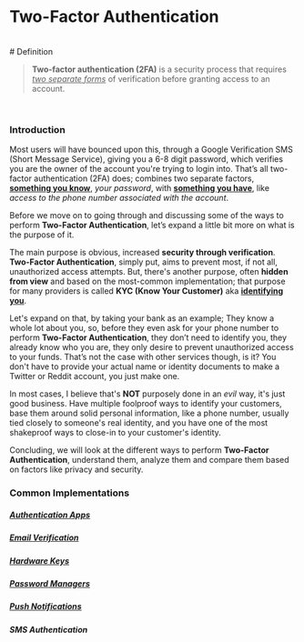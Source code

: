 # Two-Factor Authentication

<br><span># Definition</span>

> **Two-factor authentication (2FA)** is a security process that requires <u>*two separate forms*</u> of verification before granting access to an account. 

<br>

### Introduction

Most users will have bounced upon this, through a Google Verification SMS (Short Message Service), giving you a 6-8 digit password, which verifies you are the owner of the account you're trying to login into. That’s all two-factor authentication (2FA) does; combines two separate factors, <u>**something you know**</u>, *your password*, with <u>**something you have**</u>, like *access to the phone number associated with the account*.

Before we move on to going through and discussing some of the ways to perform **Two-Factor Authentication**, let’s expand a little bit more on what is the purpose of it. 

The main purpose is obvious, increased **security through verification**. **Two-Factor Authentication**, simply put, aims to prevent most, if not all, unauthorized access attempts. But, there's another purpose, often **hidden from view** and based on the most-common implementation; that purpose for many providers is called **KYC (Know Your Customer)** aka <u>**identifying you**</u>. 

Let's expand on that, by taking your bank as an example; They know a whole lot about you, so, before they even ask for your phone number to perform **Two-Factor Authentication**, they don’t need to identify you, they already know who you are, they only desire to prevent unauthorized access to your funds. That’s not the case with other services though, is it? You don't have to provide your actual name or identity documents to make a Twitter or Reddit account, you just make one.

In most cases, I believe that's **NOT** purposely done in an *evil* way, it's just good business. Have multiple foolproof ways to identify your customers, base them around solid personal information, like a phone number, usually tied closely to someone's real identity, and you have one of the most shakeproof ways to close-in to your customer's identity.

Concluding, we will look at the different ways to perform **Two-Factor Authentication**, understand them, analyze them and compare them based on factors like privacy and security.

### Common Implementations

##### <i class="hgi-stroke hgi-command"></i> [Authentication Apps]()
##### <i class="iconoir-mail"></i> [Email Verification]()
##### <i class="fa-solid fa-fingerprint"></i> [Hardware Keys]()
##### <i class="mdi mdi-key-chain-variant"></i> [Password Managers]()
##### <i class="iconoir-app-notification"></i> [Push Notifications]()
##### <i class="iconoir-chat-lines"></i> SMS Authentication